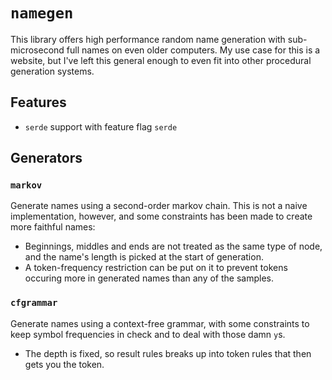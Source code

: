 # `namegen`

This library offers high performance random name generation with sub-microsecond full names on even older computers. My
use case for this is a website, but I've left this general enough to even fit into other procedural generation systems.

## Features
- `serde` support with feature flag `serde`

## Generators

### `markov`
Generate names using a second-order markov chain. This is not a naive implementation, however, and some constraints has been made to create more faithful names:

- Beginnings, middles and ends are not treated as the same type of node, and the name's length is picked at the start of generation.
- A token-frequency restriction can be put on it to prevent tokens occuring more in generated names than any of the samples.

### `cfgrammar`
Generate names using a context-free grammar, with some constraints to keep symbol frequencies in check and to deal with
those damn `y`s.

- The depth is fixed, so result rules breaks up into token rules that then gets you the token.